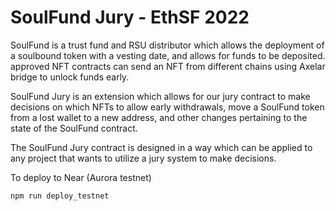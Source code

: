 # SoulFund Jury - EthSF 2022

SoulFund is a trust fund and RSU distributor which allows the deployment of a soulbound token with a vesting date,
and allows for funds to be deposited. approved NFT contracts can send an NFT from different chains using Axelar bridge
to unlock funds early.

SoulFund Jury is an extension which allows for our jury contract to make decisions on which NFTs to allow early withdrawals,
move a SoulFund token from a lost wallet to a new address, and other changes pertaining to the state of the SoulFund contract.

The SoulFund Jury contract is designed in a way which can be applied to any project that wants to utilize a jury system to make decisions.

To deploy to Near (Aurora testnet)

```shell
npm run deploy_testnet
```
